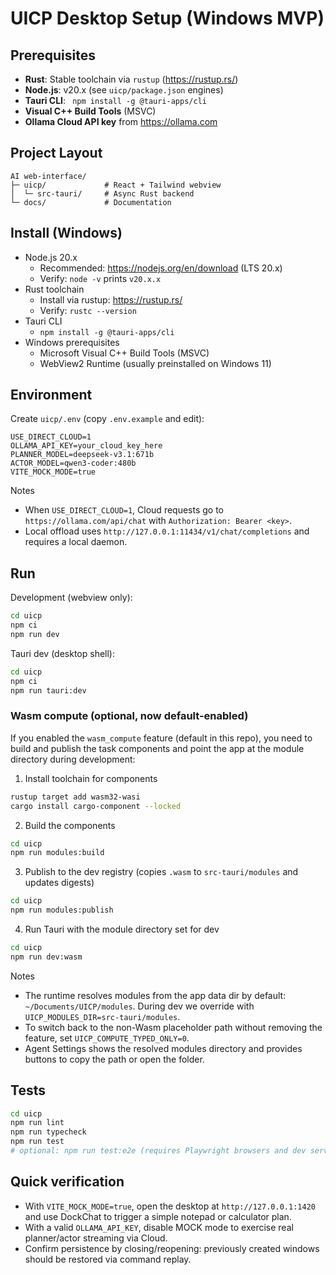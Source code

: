 # UICP Desktop Setup (Windows MVP)

## Prerequisites
- **Rust**: Stable toolchain via `rustup` (https://rustup.rs/)
- **Node.js**: v20.x (see `uicp/package.json` engines)
- **Tauri CLI**: ` npm install -g @tauri-apps/cli`
- **Visual C++ Build Tools** (MSVC)
- **Ollama Cloud API key** from https://ollama.com

## Project Layout
```text
AI web-interface/
├─ uicp/             # React + Tailwind webview
│  └─ src-tauri/     # Async Rust backend
└─ docs/             # Documentation
```

## Install (Windows)

- Node.js 20.x
  - Recommended: https://nodejs.org/en/download (LTS 20.x)
  - Verify: `node -v` prints `v20.x.x`
- Rust toolchain
  - Install via rustup: https://rustup.rs/
  - Verify: `rustc --version`
- Tauri CLI
  - `npm install -g @tauri-apps/cli`
- Windows prerequisites
  - Microsoft Visual C++ Build Tools (MSVC)
  - WebView2 Runtime (usually preinstalled on Windows 11)

## Environment

Create `uicp/.env` (copy `.env.example` and edit):

```
USE_DIRECT_CLOUD=1
OLLAMA_API_KEY=your_cloud_key_here
PLANNER_MODEL=deepseek-v3.1:671b
ACTOR_MODEL=qwen3-coder:480b
VITE_MOCK_MODE=true
```

Notes
- When `USE_DIRECT_CLOUD=1`, Cloud requests go to `https://ollama.com/api/chat` with `Authorization: Bearer <key>`.
- Local offload uses `http://127.0.0.1:11434/v1/chat/completions` and requires a local daemon.

## Run

Development (webview only):

```bash
cd uicp
npm ci
npm run dev
```

Tauri dev (desktop shell):

```bash
cd uicp
npm ci
npm run tauri:dev
```

### Wasm compute (optional, now default-enabled)

If you enabled the `wasm_compute` feature (default in this repo), you need to build and publish the task components and point the app at the module directory during development:

1) Install toolchain for components

```bash
rustup target add wasm32-wasi
cargo install cargo-component --locked
```

2) Build the components

```bash
cd uicp
npm run modules:build
```

3) Publish to the dev registry (copies `.wasm` to `src-tauri/modules` and updates digests)

```bash
cd uicp
npm run modules:publish
```

4) Run Tauri with the module directory set for dev

```bash
cd uicp
npm run dev:wasm
```

Notes
- The runtime resolves modules from the app data dir by default: `~/Documents/UICP/modules`. During dev we override with `UICP_MODULES_DIR=src-tauri/modules`.
- To switch back to the non-Wasm placeholder path without removing the feature, set `UICP_COMPUTE_TYPED_ONLY=0`.
- Agent Settings shows the resolved modules directory and provides buttons to copy the path or open the folder.

## Tests

```bash
cd uicp
npm run lint
npm run typecheck
npm run test
# optional: npm run test:e2e (requires Playwright browsers and dev server)
```

## Quick verification

- With `VITE_MOCK_MODE=true`, open the desktop at `http://127.0.0.1:1420` and use DockChat to trigger a simple notepad or calculator plan.
- With a valid `OLLAMA_API_KEY`, disable MOCK mode to exercise real planner/actor streaming via Cloud.
- Confirm persistence by closing/reopening: previously created windows should be restored via command replay.

